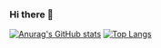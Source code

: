### Hi there 👋

<!--
**Q-100/Q-100** is a ✨ _special_ ✨ repository because its `README.md` (this file) appears on your GitHub profile.

Here are some ideas to get you started:

- 🔭 I’m currently working on ...
- 🌱 I’m currently learning ...
- 👯 I’m looking to collaborate on ...
- 🤔 I’m looking for help with ...
- 💬 Ask me about ...
- 📫 How to reach me: ...
- 😄 Pronouns: ...
- ⚡ Fun fact: ...
-->
[![Anurag's GitHub stats](https://github-readme-stats.vercel.app/api?username=Q-100)](https://github.com/anuraghazra/github-readme-stats)
[![Top Langs](https://github-readme-stats.vercel.app/api/top-langs/?username=Q-100&layout=compact)](https://github.com/anuraghazra/github-readme-stats)


